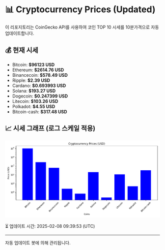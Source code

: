 
# 📊 Cryptocurrency Prices (Updated)

이 리포지토리는 CoinGecko API를 사용하여 코인 TOP 10 시세를 10분가격으로 자동 업데이트합니다.

## 💰 현재 시세
- Bitcoin: **$96123 USD**
- Ethereum: **$2614.76 USD**
- Binancecoin: **$578.49 USD**
- Ripple: **$2.39 USD**
- Cardano: **$0.693993 USD**
- Solana: **$193.27 USD**
- Dogecoin: **$0.247399 USD**
- Litecoin: **$103.26 USD**
- Polkadot: **$4.55 USD**
- Bitcoin-cash: **$317.48 USD**

## 📈 시세 그래프 (로그 스케일 적용)
![Crypto Prices](crypto_prices.png)

⏳ 업데이트 시간: 2025-02-08 09:39:53 (UTC)

---
자동 업데이트 봇에 의해 관리됩니다.

